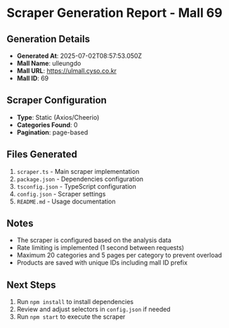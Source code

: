 # Scraper Generation Report - Mall 69

## Generation Details
- **Generated At**: 2025-07-02T08:57:53.050Z
- **Mall Name**: ulleungdo
- **Mall URL**: https://ulmall.cyso.co.kr
- **Mall ID**: 69

## Scraper Configuration
- **Type**: Static (Axios/Cheerio)
- **Categories Found**: 0
- **Pagination**: page-based

## Files Generated
1. `scraper.ts` - Main scraper implementation
2. `package.json` - Dependencies configuration
3. `tsconfig.json` - TypeScript configuration
4. `config.json` - Scraper settings
5. `README.md` - Usage documentation

## Notes
- The scraper is configured based on the analysis data
- Rate limiting is implemented (1 second between requests)
- Maximum 20 categories and 5 pages per category to prevent overload
- Products are saved with unique IDs including mall ID prefix

## Next Steps
1. Run `npm install` to install dependencies
2. Review and adjust selectors in `config.json` if needed
3. Run `npm start` to execute the scraper
